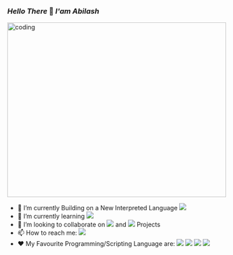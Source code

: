   ### _Hello There_ 👋   _I'am Abilash_

 <img align="center" width="500" height="400" src="https://fastlane.tech/wp-content/uploads/2020/01/Zero-Code.gif" class="gif" alt="coding" />
 
- 🔭 I’m currently Building on a New Interpreted Language <img src="https://img.shields.io/badge/FOX-red" class="fox"/>
- 🌱 I’m currently learning <img src="https://img.shields.io/badge/VUE.js-green" class="vue"/> <!--<img src="https://img.shields.io/badge/React.js-skyblue" class="react"/>-->
- 👯 I’m looking to collaborate on <img src="https://img.shields.io/badge/Python-darkgreen" class="python"/> and <img src="https://img.shields.io/badge/Web Development-orange" class="web"/> Projects
- 📫 How to reach me: <a href="https://www.linkedin.com/in/abilash-suresh/"><img src="https://img.shields.io/badge/Linkedin-blue" class="link"/></a>
- ❤️ My Favourite Programming/Scripting Language are: <img src="https://img.shields.io/badge/Python-darkgreen" class="py"/> <img src="https://img.shields.io/badge/C++-blue" class="link"/> <img src="https://img.shields.io/badge/PHP-violet" class="php"/> <img src="https://img.shields.io/badge/JS-yellow" class="js"/>



<!--
**ATOMMAX2001/ATOMMAX2001** is a ✨ _special_ ✨ repository because its `README.md` (this file) appears on your GitHub profile.

Here are some ideas to get you started:

- 🔭 I’m currently working on ...
- 🌱 I’m currently learning ...
- 👯 I’m looking to collaborate on ...
- 🤔 I’m looking for help with ...
- 💬 Ask me about ...
- 📫 How to reach me: ...
- 😄 Pronouns: ...
- ⚡ Fun fact: ...
-->
